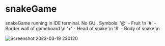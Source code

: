 # snakeGame
snakeGame running in IDE terminal. No GUI.
Symbols:
'@' - Fruit \n
'#' - Border wall of gameboard \n
'+' - Head of snake \n
'$' - Body of snake \n

![Screenshot 2023-03-19 230120](https://user-images.githubusercontent.com/112674740/226185607-ba0f08c5-c70e-484e-8d01-2d96cd0c9c82.png)

